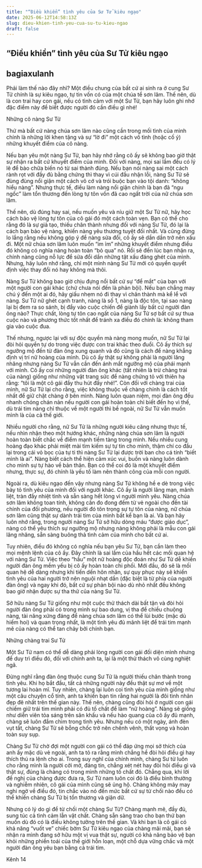 ```yaml
---
title: "“Điều khiển” tình yêu của Sư Tử kiêu ngạo"
date: 2025-06-12T14:58:13Z
slug: dieu-khien-tinh-yeu-cua-su-tu-kieu-ngao
draft: false
---
```


## “Điều khiển” tình yêu của Sư Tử kiêu ngạo

## bagiaxulanh

Phải làm thế nào đây nhỉ?
Một điều chung của bất cứ ai sinh ra ở cung Sư Tử chính là sự kiêu ngạo, tự tin vốn có của một chúa tể sơn lâm. Thế nên, dù là con trai hay con gái, nếu có tình cảm với một Sư Tử, bạn hãy luôn ghi nhớ đặc điểm này để biết được người đó cần điều gì nhé!
 
Những cô nàng Sư Tử
 
Thứ mà bất cứ nàng chúa sơn lâm nào cũng cần trong mối tình của mình chính là những lời khen tặng và sự “lờ đi” một cách vô tình (hoặc cố ý) những khuyết điểm của cô nàng.
 
Nếu bạn yêu một nàng Sư Tử, bạn hãy nhớ rằng cô ấy sẽ không bao giờ thật sự nhận ra bất cứ khuyết điểm của mình. Đối với nàng, mọi sai lầm đều có lý lẽ để bào chữa biến nó từ sai thành đúng. Nếu bạn nói nàng sai một cách rành rọt với đầy đủ bằng chứng thì thay vì cúi đầu nhận lỗi, nàng Sư Tử sẽ đùng đùng nổi giận một cách vô cớ và trói buộc bạn vào tội danh: “không hiểu nàng”. Nhưng thực tế, điều làm nàng nổi giận chính là bạn đã “ngu ngốc” làm tổn thương đến lòng tự tôn vốn đã cao ngất trời của nữ chúa sơn lâm.
 
​Thế nên, dù đúng hay sai, nếu muốn yêu và níu giữ một Sư Tử nữ, hãy học cách bảo vệ lòng tự tôn của cô gái đó một cách toàn vẹn. Bạn có thể cho rằng đó là sự giả tạo, thiếu chân thành nhưng đối với nàng Sư Tử, đó lại là cách bạn bảo vệ nàng, khiến nàng yêu thương tuyệt đối nhất. Và cũng đừng lo lắng rằng nếu không góp ý để nàng sửa đổi, cô ấy sẽ dần dần trở nên xấu đi. Một nữ chúa sơn lâm luôn muốn “im ỉm” những khuyết điểm nhưng điều đó không có nghĩa nàng hoàn toàn “bỏ qua” nó. Rồi sẽ đến lúc bạn nhận ra, chính nàng cũng nỗ lực để sửa đổi dần những tật xấu đáng ghét của mình. Nhưng, hãy luôn nhớ rằng, chỉ một mình nàng Sư Tử mới có quyền quyết định việc thay đổi nó hay không mà thôi.
 
Nàng Sư Tử không bao giờ chịu đựng nổi bất cứ sự “để mắt” của bạn với một người con gái khác (chứ chưa nói đến là phản bội). Nếu bạn chẳng may chú ý đến một ai đó, hãy giấu nhẹm nó đi thay vì chân thành mà kể lể với nàng. Sư Tử nữ ghét cạnh tranh, nàng là số 1, nàng là độc tôn, tại sao nàng lại bị đem ra so sánh, bị đẩy vào cuộc chiến để giành lấy bất cứ người đàn ông nào? Thực chất, lòng tự tôn cao ngất của nàng Sư Tử sợ bất cứ sự thua cuộc nào và phương thức tốt nhất để tránh xa điều đó chính là: không tham gia vào cuộc đua.
 
Thế nhưng, ngược lại với sự độc quyền mà nàng mong muốn, nữ Sư Tử lại đòi hỏi quyền tự do trong việc được con trai khác theo đuổi. Cô ấy thích sự ngưỡng mộ đến từ đàn ông xung quanh và đó cũng là cách để nàng khẳng định vị trí nữ hoàng của mình. Dù cô ấy thật sự không phải là người lăng nhăng nhưng nàng Sư Tử vẫn cần đến ánh mắt ngưỡng mộ của phái mạnh với mình. Cô ấy coi những người đàn ông khác (tất nhiên là trừ chàng trai của nàng) giống như những vật trang sức để nàng chứng tỏ với thiên hạ rằng: “tôi là một cô gái đầy thu hút đấy nhé!”. Còn đối với chàng trai của mình, nữ Sư Tử lại cho rằng, việc không thuộc về chàng chính là cách tốt nhất để giữ chặt chàng ở bên mình. Nàng luôn quan niệm, mọi đàn ông đều nhanh chóng chán nản nếu người con gái hoàn toàn chỉ biết đến họ vì thế, dù trái tim nàng chỉ thuộc về một người thì bề ngoài, nữ Sư Tử vẫn muốn mình là của cả thế giới.
 
​Nhiều người cho rằng, nữ Sư Tử là những người kiêu căng nhưng thực tế, nếu nhìn nhận theo một hướng khác, những nàng chúa sơn lâm là người hoàn toàn biết chắc về điểm mạnh tiềm tàng trong mình. Nếu nhiều cung hoàng đạo khác phải miệt mài tìm kiếm sự tự tin cho mình, thậm chí co đầu lại trong cái vỏ bọc của tự ti thì nàng Sư Tử lại được trời ban cho cá tính “biết mình là ai”. Nàng biết cách thể hiện cảm xúc vui, buồn và nàng luôn dành cho mình sự tự hào về bản thân. Bạn có thể coi đó là một khuyết điểm nhưng, thực sự, đó chính là yếu tố làm nên thành công của mỗi con người.
 
Ngoài ra, dù kiêu ngạo đến vậy nhưng nàng Sư Tử không hề e dè trong việc bày tỏ tình yêu của mình đối với người khác. Cô ấy là người lãng mạn, mãnh liệt, tràn đầy nhiệt tình và sẵn sàng hết lòng vì người mình yêu. Nàng chúa sơn lâm không toan tính, không cân đo đong đếm từ vẻ ngoài cho đến tài chính của đối phương, nếu người đó tôn trọng sự tự tôn của nàng, nữ chúa sơn lâm cũng thật sự dành trái tim của mình bất kể bạn là ai. Và bạn hãy luôn nhớ rằng, trong người nàng Sư Tử sở hữu dòng máu “được giáo dục”, nàng có thể yêu thích sự ngưỡng mộ nhưng nàng không phải là mẫu con gái lăng nhăng, sẵn sàng buông thả tình cảm của mình cho bất cứ ai.
 
Tuy nhiên, điều đó không có nghĩa nếu bạn yêu Sư Tử, bạn cần làm theo mọi mệnh lệnh của cô ấy. Đây chính là sai lầm của hầu hết các mối quan hệ với nàng Sư Tử. Việc theo “hầu” một nữ hoàng độc đoán như Sư Tử dễ khiến người đàn ông mềm yếu bị cô ấy hoàn toàn chi phối. Mới đầu, đó sẽ là mối quan hệ dễ dàng nhưng khi tiến dến hôn nhân, sự quy phục này sẽ khiến tình yêu của hai người trở nên nguội nhạt dần (đặc biệt là từ phía của người đàn ông) và ngay khi đó, bất cứ sự phản bội nào dù nhỏ nhất đều không bao giờ nhận được sự tha thử của nàng Sư Tử.
 
​Sở hữu nàng Sư Tử giống như một cuộc thử thách dài bất tận và đòi hỏi người đàn ông phải có trong mình sự bao dung, vị tha để chiều chuộng nàng, tài năng xứng đáng để nàng chúa sơn lâm có thể lùi bước (mặc dù hiếm hoi) và quan trọng nhất, là một tình yêu đủ mãnh liệt để trái tim mạnh mẽ của nàng có thể tan chảy bởi chính bạn.
 
Những chàng trai Sư Tử
 
Một Sư Tử nam có thể dễ dàng phải lòng người con gái đối diện mình nhưng để duy trì điều đó, đối với chính anh ta, lại là một thử thách vô cùng nghiệt ngã.
 
Đừng nghĩ rằng đàn ông thuộc cung Sư Tử là người thiếu chân thành trong tình yêu. Khi họ bắt đầu, tất cả những người này đều thật sự mơ về một tương lai hoàn mĩ. Tuy nhiên, chàng lại luôn coi tình yêu của mình giống như một câu chuyện cổ tính, anh ta khiến bạn tin rằng hai người là đôi tình nhân đẹp đẽ nhất trên thế gian này. Thế nên, chàng cũng đòi hỏi ở người con gái chiếm giữ trái tim mình phải có đủ tố chất để làm “nữ hoàng”. Nàng sẽ giống như diễn viên tỏa sáng trên sân khấu và nếu hào quang của cô ấy đủ mạnh, chàng sẽ luôn đắm chìm trong tình yêu. Nhưng nếu có một ngày, ánh đèn vụt tắt, chàng Sư Tử sẽ bỗng chốc trở nên chênh vênh, thất vọng và hoàn toàn suy sụp.
 
​Chàng Sư Tử chờ đợi một người con gái có thể đáp ứng mọi sở thích của anh ấy mặc dù vẻ ngoài, anh ta tỏ ra rằng mình chẳng hề đòi hỏi điều gì hay thích thú ra lệnh cho ai. Trong suy nghĩ của chính mình, chàng Sư tử luôn cho rằng mình là người cởi mở, đáng tin, chẳng xét nét hay đòi hỏi điều gì và thật sự, đúng là chàng có trong mình những tố chất đó. Chẳng qua, khi lời đề nghị của chàng được đưa ra, Sư Tử nam luôn coi đó là điều bình thường và nghiễm nhiên, cô gái của mình cũng sẽ ủng hộ. Chàng không mảy may nghi ngờ về điều đó, tin chắc vào nó đến mức bất cứ sự từ chối nào đều có thể khiến chàng Sư Tử bị tổn thương và giận dữ.
 
Nhưng có lý do gì để từ chối một chàng Sư Tử? Chàng mạnh mẽ, đầy đủ, sung túc cả tình cảm lẫn vật chất. Chàng sẵn sàng trao cho bạn thứ bạn muốn dù đó có là điều không tưởng trên thế gian. Và khi bạn là cô gái có khả năng “vuốt ve” chiếc bờm Sư Tử kiêu ngạo của chàng mãi mãi, bạn sẽ nhận ra mình đang sở hữu một vị vua thật sự, người có khả năng bảo vệ bạn khỏi những phiền toái của thế giới hỗn loạn, một chỗ dựa vững chắc và một người đàn ông yêu bạn bằng cả trái tim.
 
 
 
 
 
 
 
Kênh 14